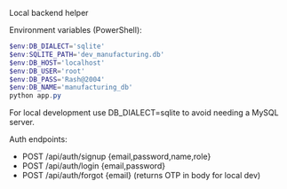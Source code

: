 Local backend helper

Environment variables (PowerShell):

```powershell
$env:DB_DIALECT='sqlite'
$env:SQLITE_PATH='dev_manufacturing.db'
$env:DB_HOST='localhost'
$env:DB_USER='root'
$env:DB_PASS='Rash@2004'
$env:DB_NAME='manufacturing_db'
python app.py
```

For local development use DB_DIALECT=sqlite to avoid needing a MySQL server.

Auth endpoints:
- POST /api/auth/signup {email,password,name,role}
- POST /api/auth/login {email,password}
- POST /api/auth/forgot {email}  (returns OTP in body for local dev)
